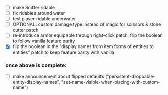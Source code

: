 - [ ] make Sniffer ridable
- [ ] fix ridables around water
- [ ] test player ridable underwater
- [ ] OPTIONAL: custom damage type instead of magic for scissors & stone cutter patch
- [ ] re-introduce armor equipable through right-click patch, flip the boolean to follow vanilla feature parity
- [x] flip the boolean in the "display names from item forms of entities to entities" patch to keep feature parity with vanilla

### once above is complete:
- [ ] make announcement about flipped defaults ("persistent-droppable-entity-display-names", "set-name-visible-when-placing-with-custom-name")
